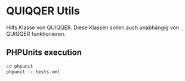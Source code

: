 # QUIQQER Utils

Hilfs Klasse von QUIQQER.
Diese Klassen sollen auch unabhängig von QUIQQER funktionieren.

## PHPUnits execution

```bash
cd phpunit
phpunit -c tests.xml
```
